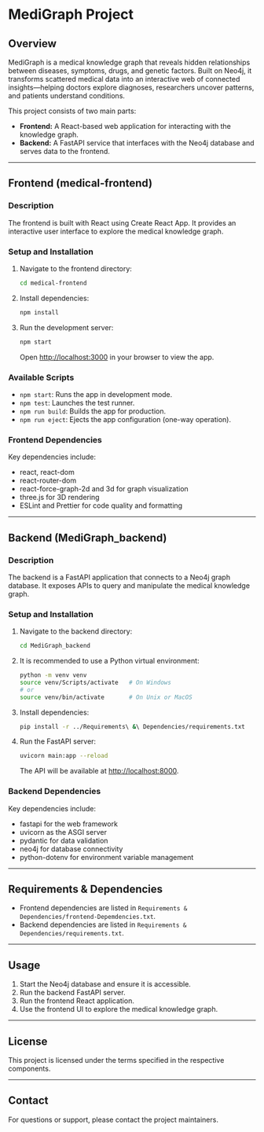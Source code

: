 # MediGraph Project

## Overview
MediGraph is a medical knowledge graph that reveals hidden relationships between diseases, symptoms, drugs, and genetic factors. Built on Neo4j, it transforms scattered medical data into an interactive web of connected insights—helping doctors explore diagnoses, researchers uncover patterns, and patients understand conditions.

This project consists of two main parts:
- **Frontend:** A React-based web application for interacting with the knowledge graph.
- **Backend:** A FastAPI service that interfaces with the Neo4j database and serves data to the frontend.

---

## Frontend (medical-frontend)

### Description
The frontend is built with React using Create React App. It provides an interactive user interface to explore the medical knowledge graph.

### Setup and Installation

1. Navigate to the frontend directory:
   ```bash
   cd medical-frontend
   ```

2. Install dependencies:
   ```bash
   npm install
   ```

3. Run the development server:
   ```bash
   npm start
   ```
   Open [http://localhost:3000](http://localhost:3000) in your browser to view the app.

### Available Scripts

- `npm start`: Runs the app in development mode.
- `npm test`: Launches the test runner.
- `npm run build`: Builds the app for production.
- `npm run eject`: Ejects the app configuration (one-way operation).

### Frontend Dependencies
Key dependencies include:
- react, react-dom
- react-router-dom
- react-force-graph-2d and 3d for graph visualization
- three.js for 3D rendering
- ESLint and Prettier for code quality and formatting

---

## Backend (MediGraph_backend)

### Description
The backend is a FastAPI application that connects to a Neo4j graph database. It exposes APIs to query and manipulate the medical knowledge graph.

### Setup and Installation

1. Navigate to the backend directory:
   ```bash
   cd MediGraph_backend
   ```

2. It is recommended to use a Python virtual environment:
   ```bash
   python -m venv venv
   source venv/Scripts/activate   # On Windows
   # or
   source venv/bin/activate       # On Unix or MacOS
   ```

3. Install dependencies:
   ```bash
   pip install -r ../Requirements\ &\ Dependencies/requirements.txt
   ```

4. Run the FastAPI server:
   ```bash
   uvicorn main:app --reload
   ```
   The API will be available at [http://localhost:8000](http://localhost:8000).

### Backend Dependencies
Key dependencies include:
- fastapi for the web framework
- uvicorn as the ASGI server
- pydantic for data validation
- neo4j for database connectivity
- python-dotenv for environment variable management

---

## Requirements & Dependencies

- Frontend dependencies are listed in `Requirements & Dependencies/frontend-Depemdencies.txt`.
- Backend dependencies are listed in `Requirements & Dependencies/requirements.txt`.

---

## Usage

1. Start the Neo4j database and ensure it is accessible.
2. Run the backend FastAPI server.
3. Run the frontend React application.
4. Use the frontend UI to explore the medical knowledge graph.

---

## License

This project is licensed under the terms specified in the respective components.

---

## Contact

For questions or support, please contact the project maintainers.
